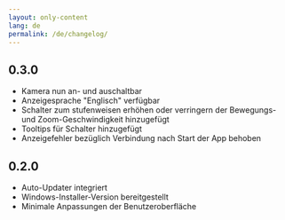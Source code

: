 ```yaml
---
layout: only-content
lang: de
permalink: /de/changelog/
---
```


## 0.3.0

- Kamera nun an- und auschaltbar
- Anzeigesprache "Englisch" verfügbar
- Schalter zum stufenweisen erhöhen oder verringern der Bewegungs- und Zoom-Geschwindigkeit hinzugefügt
- Tooltips für Schalter hinzugefügt
- Anzeigefehler bezüglich Verbindung nach Start der App behoben

## 0.2.0

- Auto-Updater integriert
- Windows-Installer-Version bereitgestellt
- Minimale Anpassungen der Benutzeroberfläche
